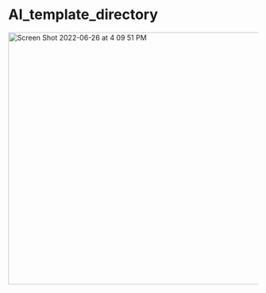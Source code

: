 # AI_template_directory

<img width="508" alt="Screen Shot 2022-06-26 at 4 09 51 PM" src="https://user-images.githubusercontent.com/26544995/175832088-170575a6-7874-4264-b986-abb3dd09c2d5.png">

